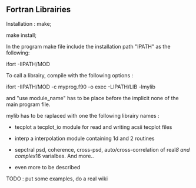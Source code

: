 Fortran Librairies
------------------

Installation :
make;

make install;

In the program make file include the installation path "IPATH" as the following:

ifort -IIPATH/MOD

To call a librairy, compile with the following options :

ifort -IIPATH/MOD -c myprog.f90 -o exec -LIPATH/LIB -lmylib

and "use module_name" has to be place before the implicit none of the main
program file.

mylib has to be raplaced with one the following librairy names :
- tecplot
  a tecplot_io module for read and writing acsii tecplot files

- interp
  a interpolation module containing 1d and 2 routines

- sepctral
  psd, coherence, cross-psd, auto/cross-correlation of real*8 and complex*16 varialbes. And more..

- even more to be described

TODO : put some examples, do a real wiki
